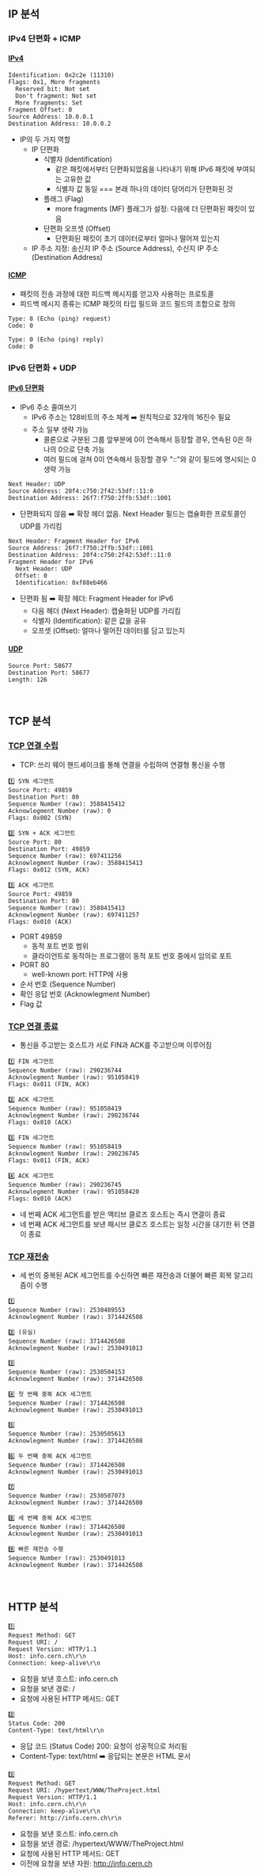 ## IP 분석
### IPv4 단편화 + ICMP
#### [IPv4](https://github.com/tjdux/CS/blob/main/network/03%20%EB%84%A4%ED%8A%B8%EC%9B%8C%ED%81%AC%20%EA%B3%84%EC%B8%B5/01%20%EB%84%A4%ED%8A%B8%EC%9B%8C%ED%81%AC%20%EA%B3%84%EC%B8%B5.md)
```
Identification: 0x2c2e (11310)
Flags: 0x1, More fragments
  Reserved bit: Not set
  Don't fragment: Not set
  More fragments: Set
Fragment Offset: 0
Source Address: 10.0.0.1
Destination Address: 10.0.0.2
```
- IP의 두 가지 역할
  - IP 단편화
    - 식별자 (Identification)
      - 같은 패킷에서부터 단편화되었음을 나타내기 위해 IPv6 패킷에 부여되는 고유한 값
      - 식별자 값 동일 === 본래 하나의 데이터 덩어리가 단편화된 것
    - 플래그 (Flag)
      - more fragments (MF) 플래그가 설정: 다음에 더 단편화된 패킷이 있음
    - 단편화 오프셋 (Offset)
      - 단편화된 패킷이 초기 데이터로부터 얼마나 떨어져 있는지
  - IP 주소 지정: 송신지 IP 주소 (Source Address), 수신지 IP 주소 (Destination Address)
#### [ICMP](https://github.com/tjdux/CS/blob/main/network/04%20%EC%A0%84%EC%86%A1%20%EA%B3%84%EC%B8%B5/01%20%EC%A0%84%EC%86%A1%20%EA%B3%84%EC%B8%B5%20%EA%B0%9C%EC%9A%94%3A%20IP%20%ED%95%9C%EA%B3%84%20%26%20%ED%8F%AC%ED%8A%B8.md#icmp-internet-control-message-protocol)
- 패킷의 전송 과정에 대한 피드백 메시지를 얻고자 사용하는 프로토콜
- 피드백 메시지 종류는 ICMP 패킷의 타입 필드와 코드 필드의 조합으로 정의
```
Type: 8 (Echo (ping) request)
Code: 0
```
```
Type: 0 (Echo (ping) reply)
Code: 0
```
### IPv6 단편화 + UDP
#### [IPv6 단편화](https://github.com/tjdux/CS/blob/main/network/03%20%EB%84%A4%ED%8A%B8%EC%9B%8C%ED%81%AC%20%EA%B3%84%EC%B8%B5/01%20%EB%84%A4%ED%8A%B8%EC%9B%8C%ED%81%AC%20%EA%B3%84%EC%B8%B5.md)
- IPv6 주소 줄여쓰기
  - IPv6 주소는 128비트의 주소 체계 ➡️ 원칙적으로 32개의 16진수 필요
  - 주소 일부 생략 가능
    - 콜론으로 구분된 그룹 앞부분에 0이 연속해서 등장할 경우, 연속된 0은 하나의 0으로 단축 가능
    - 여러 필드에 걸쳐 0이 연속해서 등장할 경우 "::"와 같이 필드에 명시되는 0 생략 가능
```
Next Header: UDP
Source Address: 20f4:c750:2f42:53df::11:0
Destination Address: 26f7:f750:2ffb:53df::1001 
```
- 단편화되지 않음 ➡️ 확장 헤더 없음. Next Header 필드는 캡슐화한 프로토콜인 UDP를 가리킴
```
Next Header: Fragment Header for IPv6
Source Address: 26f7:f750:2ffb:53df::1001
Destination Address: 20f4:c750:2f42:53df::11:0
Fragment Header for IPv6
  Next Header: UDP
  Offset: 0
  Identification: 0xf88eb466
```
- 단편화 됨 ➡️ 확장 헤더: Fragment Header for IPv6
  - 다음 헤더 (Next Header): 캡슐화된 UDP를 가리킴
  - 식별자 (Identification): 같은 값을 공유
  - 오프셋 (Offset): 얼마나 떨어진 데이터를 담고 있는지
#### [UDP](https://github.com/tjdux/CS/blob/main/network/04%20%EC%A0%84%EC%86%A1%20%EA%B3%84%EC%B8%B5/02%20TCP%20%26%20UDP.md#udp-%EB%8D%B0%EC%9D%B4%ED%84%B0%EA%B7%B8%EB%9E%A8-%EA%B5%AC%EC%A1%B0)
```
Source Port: 58677
Destination Port: 58677
Length: 126
```
<br/>

## TCP 분석
### [TCP 연결 수립](https://github.com/tjdux/CS/blob/main/network/04%20%EC%A0%84%EC%86%A1%20%EA%B3%84%EC%B8%B5/02%20TCP%20%26%20UDP.md#%EC%97%B0%EA%B2%B0-%EC%88%98%EB%A6%BD-%EC%93%B0%EB%A6%AC-%EC%9B%A8%EC%9D%B4-%ED%95%B8%EB%93%9C%EC%85%B0%EC%9D%B4%ED%81%AC)
- TCP: 쓰리 웨이 핸드셰이크를 통해 연결을 수립하여 연결형 통신을 수행
```
1️⃣ SYN 세그먼트
Source Port: 49859
Destination Port: 80
Sequence Number (raw): 3588415412
Acknowlegment Number (raw): 0
Flags: 0x002 (SYN)

2️⃣ SYN + ACK 세그먼트 
Source Port: 80
Destination Port: 49859
Sequence Number (raw): 697411256
Acknowlegment Number (raw): 3588415413
Flags: 0x012 (SYN, ACK)

3️⃣ ACK 세그먼트
Source Port: 49859
Destination Port: 80
Sequence Number (raw): 3588415413
Acknowlegment Number (raw): 697411257
Flags: 0x010 (ACK)
```
- PORT 49859
  - 동적 포트 번호 범위
  - 클라이언트로 동작하는 프로그램이 동적 포트 번호 중에서 임의로 포트
- PORT 80
  - well-known port: HTTP에 사용
- 순서 번호 (Sequence Number)
- 확인 응답 번호 (Acknowlegment Number) 
- Flag 값
### [TCP 연결 종료](https://github.com/tjdux/CS/blob/main/network/04%20%EC%A0%84%EC%86%A1%20%EA%B3%84%EC%B8%B5/02%20TCP%20%26%20UDP.md#%EC%97%B0%EA%B2%B0-%EC%A2%85%EB%A3%8C-%EC%83%81%ED%83%9C)
- 통신을 주고받는 호스트가 서로 FIN과 ACK를 주고받으며 이루어짐
```
1️⃣ FIN 세그먼트
Sequence Number (raw): 290236744
Acknowlegment Number (raw): 951058419
Flags: 0x011 (FIN, ACK)

2️⃣ ACK 세그먼트
Sequence Number (raw): 951058419
Acknowlegment Number (raw): 290236744
Flags: 0x010 (ACK)

3️⃣ FIN 세그먼트
Sequence Number (raw): 951058419
Acknowlegment Number (raw): 290236745
Flags: 0x011 (FIN, ACK)

4️⃣ ACK 세그먼트
Sequence Number (raw): 290236745
Acknowlegment Number (raw): 951058420
Flags: 0x010 (ACK)
```
- 네 번째 ACK 세그먼트를 받은 액티브 클로즈 호스트는 즉시 연결이 종료
- 네 번째 ACK 세그먼트를 보낸 패시브 클로즈 호스트는 일정 시간을 대기한 뒤 연결이 종료
### [TCP 재전송](https://github.com/tjdux/CS/blob/main/network/04%20%EC%A0%84%EC%86%A1%20%EA%B3%84%EC%B8%B5/03%20TCP%EC%9D%98%20%EC%98%A4%EB%A5%98%C2%B7%ED%9D%90%EB%A6%84%C2%B7%ED%98%BC%EC%9E%A1%20%EC%A0%9C%EC%96%B4.md#%EC%98%A4%EB%A5%98-%EC%A0%9C%EC%96%B4-%EC%9E%AC%EC%A0%84%EC%86%A1-%EA%B8%B0%EB%B2%95)
- 세 번의 중복된 ACK 세그먼트를 수신하면 빠른 재전송과 더불어 빠른 회복 알고리즘이 수행
```
1️⃣
Sequence Number (raw): 2530489553
Acknowlegment Number (raw): 3714426508

2️⃣ (유실)
Sequence Number (raw): 3714426508
Acknowlegment Number (raw): 2530491013

3️⃣
Sequence Number (raw): 2530504153
Acknowlegment Number (raw): 3714426508

4️⃣ 첫 번째 중복 ACK 세그먼트
Sequence Number (raw): 3714426508
Acknowlegment Number (raw): 2530491013

5️⃣
Sequence Number (raw): 2530505613
Acknowlegment Number (raw): 3714426508

6️⃣ 두 번째 중복 ACK 세그먼트
Sequence Number (raw): 3714426508
Acknowlegment Number (raw): 2530491013

7️⃣
Sequence Number (raw): 2530507073
Acknowlegment Number (raw): 3714426508

8️⃣ 세 번째 중복 ACK 세그먼트
Sequence Number (raw): 3714426508
Acknowlegment Number (raw): 2530491013

9️⃣ 빠른 재전송 수행
Sequence Number (raw): 2530491013
Acknowlegment Number (raw): 3714426508
```
<br/>

## HTTP 분석
```
1️⃣
Request Method: GET
Request URI: /
Request Version: HTTP/1.1
Host: info.cern.ch\r\n
Connection: keep-alive\r\n
```
- 요청을 보낸 호스트: info.cern.ch
- 요청을 보낸 경로: /
- 요청에 사용된 HTTP 메서드: GET
```
2️⃣
Status Code: 200
Content-Type: text/html\r\n
```
- 응답 코드 (Status Code) 200: 요청이 성공적으로 처리됨
- Content-Type: text/html ➡️ 응답되는 본문은 HTML 문서
```
3️⃣
Request Method: GET
Request URI: /hypertext/WWW/TheProject.html
Request Version: HTTP/1.1
Host: info.cern.ch\r\n
Connection: keep-alive\r\n
Referer: http://info.cern.ch\r\n
```
- 요청을 보낸 호스트: info.cern.ch
- 요청을 보낸 경로: /hypertext/WWW/TheProject.html
- 요청에 사용된 HTTP 메서드: GET
- 이전에 요청을 보낸 자원: http://info.cern.ch
